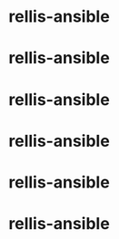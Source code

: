 # rellis-ansible
# rellis-ansible
# rellis-ansible
# rellis-ansible
# rellis-ansible
# rellis-ansible
